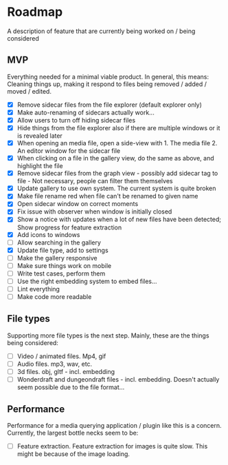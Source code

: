 # Roadmap

A description of feature that are currently being worked on / being considered

## MVP

Everything needed for a minimal viable product. In general, this means: Cleaning things up, making it respond to files being removed / added / moved / edited.

- [x] Remove sidecar files from the file explorer (default explorer only)
- [x] Make auto-renaming of sidecars actually work...
- [x] Allow users to turn off hiding sidecar files
- [x] Hide things from the file explorer also if there are multiple windows or it is revealed later
- [x] When opening an media file, open a side-view with 1. The media file 2. An editor window for the sidecar file
- [x] When clicking on a file in the gallery view, do the same as above, and highlight the file
- [x] Remove sidecar files from the graph view - possibly add sidecar tag to file - Not necessary, people can filter them themselves
- [x] Update gallery to use own system. The current system is quite broken
- [x] Make file rename red when file can't be renamed to given name
- [x] Open sidecar window on correct moments
- [x] Fix issue with observer when window is initially closed
- [x] Show a notice with updates when a lot of new files have been detected; Show progress for feature extraction
- [x] Add icons to windows
- [ ] Allow searching in the gallery
- [x] Update file type, add to settings
- [ ] Make the gallery responsive
- [ ] Make sure things work on mobile
- [ ] Write test cases, perform them
- [ ] Use the right embedding system to embed files...
- [ ] Lint everything
- [ ] Make code more readable

## File types

Supporting more file types is the next step. Mainly, these are the things being considered:

- [ ] Video / animated files. Mp4, gif 
- [ ] Audio files. mp3, wav, etc.
- [ ] 3d files. obj, gltf - incl. embedding
- [ ] Wonderdraft and dungeondraft files - incl. embedding. Doesn't actually seem possible due to the file format...

## Performance

Performance for a media querying application / plugin like this is a concern. Currently, the largest bottle necks seem to be:

- [ ] Feature extraction. Feature extraction for images is quite slow. This might be because of the image loading.